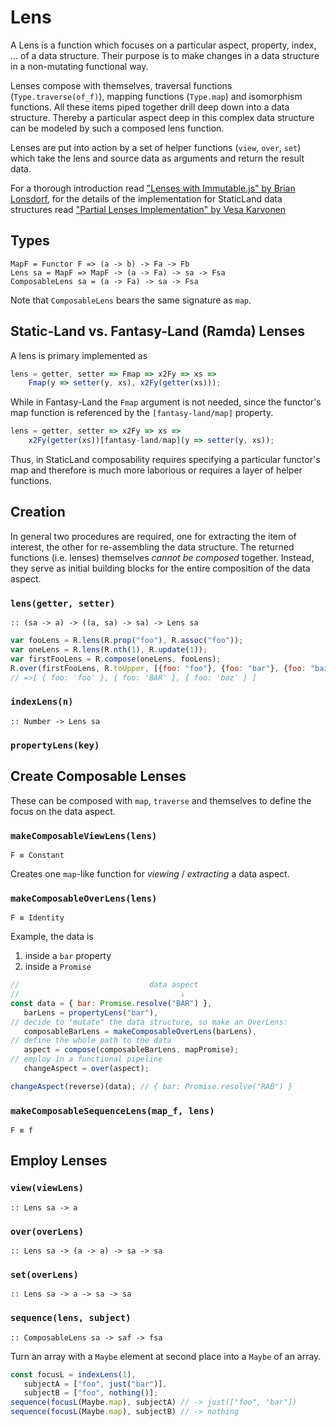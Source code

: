 Lens
====
A Lens is a function which focuses on a particular aspect, property, index, ... of a data structure. Their purpose is to make changes in a data structure in a non-mutating functional way. 

Lenses compose with themselves, traversal functions (`Type.traverse(of_f)`), mapping functions (`Type.map`) and isomorphism functions. All these items piped together drill deep down into a data structure. Thereby a particular aspect deep in this complex data structure can be modeled by such a composed lens function. 

Lenses are put into action by a set of helper functions (`view`, `over`, `set`) which take the lens and source data as arguments and return the result data.

For a thorough introduction read ["Lenses with Immutable.js" by Brian Lonsdorf][1], for the details of the implementation for StaticLand data structures read ["Partial Lenses Implementation" by Vesa Karvonen][2]

Types
-----
```
MapF = Functor F => (a -> b) -> Fa -> Fb
Lens sa = MapF => MapF -> (a -> Fa) -> sa -> Fsa
ComposableLens sa = (a -> Fa) -> sa -> Fsa
```
Note that `ComposableLens` bears the same signature as `map`.


Static-Land vs. Fantasy-Land (Ramda) Lenses
----------------------------------------
A lens is primary implemented as
```js
lens = getter, setter => Fmap => x2Fy => xs => 
    Fmap(y => setter(y, xs), x2Fy(getter(xs)));
```
While in Fantasy-Land the `Fmap` argument is not needed, since the functor's map function is referenced by the `[fantasy-land/map]` property.
```js
lens = getter, setter => x2Fy => xs => 
    x2Fy(getter(xs))[fantasy-land/map](y => setter(y, xs));
```

Thus, in StaticLand composability requires specifying a particular functor's map and therefore is much more laborious or requires a layer of helper functions.

Creation
-------
In general two procedures are required, one for extracting the item of interest, the other for re-assembling the data structure. The returned functions (i.e. lenses) themselves *cannot be composed* together. Instead, they serve as initial building blocks for the entire composition of the data aspect. 

### `lens(getter, setter)`
`:: (sa -> a) -> ((a, sa) -> sa) -> Lens sa`

```javascript
var fooLens = R.lens(R.prop("foo"), R.assoc("foo"));
var oneLens = R.lens(R.nth(1), R.update(1));
var firstFooLens = R.compose(oneLens, fooLens);
R.over(firstFooLens, R.toUpper, [{foo: "foo"}, {foo: "bar"}, {foo: "baz"}]);
// =>[ { foo: 'foo' }, { foo: 'BAR' }, { foo: 'baz' } ]
```

### `indexLens(n)`
`:: Number -> Lens sa`

### `propertyLens(key)`

Create Composable Lenses
------------------
These can be composed with `map`, `traverse` and themselves to define the focus on the data aspect.

### `makeComposableViewLens(lens)`
`F ≡ Constant`

Creates one `map`-like function for *viewing* / *extracting* a data aspect.

### `makeComposableOverLens(lens)`
`F ≡ Identity`

Example, the data is 

1. inside a `bar` property
2. inside a `Promise`

```javascript
//                             data aspect
//                                    ↓
const data = { bar: Promise.resolve("BAR") }, 
   barLens = propertyLens("bar"), 
// decide to "mutate" the data structure, so make an OverLens:
   composableBarLens = makeComposableOverLens(barLens),
// define the whole path to the data
   aspect = compose(composableBarLens, mapPromise);
// employ in a functional pipeline
   changeAspect = over(aspect);

changeAspect(reverse)(data); // { bar: Promise.resolve("RAB") }
```


### `makeComposableSequenceLens(map_f, lens)`
`F ≡ f`

Employ Lenses
---------

### `view(viewLens)`
`:: Lens sa -> a`

### `over(overLens)`
`:: Lens sa -> (a -> a) -> sa -> sa`

### `set(overLens)`
`:: Lens sa -> a -> sa -> sa`

### `sequence(lens, subject)`
`:: ComposableLens sa -> saf -> fsa`

Turn an array with a `Maybe` element at second place into a `Maybe` of an array.
```javascript
const focusL = indexLens(1),
   subjectA = ["foo", just("bar")],
   subjectB = ["foo", nothing()];
sequence(focusL(Maybe.map), subjectA) // -> just(["foo", "bar"])
sequence(focusL(Maybe.map), subjectB) // -> nothing
```


[1]:https://medium.com/@drboolean/lenses-with-immutable-js-9bda85674780
[2]:https://calmm-js.github.io/partial.lenses/implementation.html 
